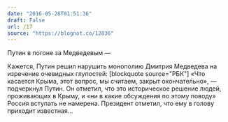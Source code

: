 ```yaml
---
date: "2016-05-28T01:51:36"
draft: False
url: /17
source: "https://blognot.co/12836"
---
```


Путин в погоне за Медведевым — 

Кажется, Путин решил нарушить монополию Дмитрия Медведева на изречение очевидных глупостей: [blockquote source="РБК"] «Что касается Крыма, этот вопрос, мы считаем, закрыт окончательно», — подчеркнул Путин. Он отметил, что это историческое решение людей, проживающих в Крыму, и «ни в какие обсуждения по этому поводу» Россия вступать не намерена. Президент отметил, что ему в голову приходит известная...
